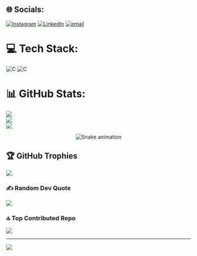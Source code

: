 
## 🌐 Socials:
[![Instagram](https://img.shields.io/badge/Instagram-%23E4405F.svg?logo=Instagram&logoColor=white)](https://instagram.com/https://www.instagram.com/a.k_singh027?igsh=MXEwdTZnZ3IweW1zag==) [![LinkedIn](https://img.shields.io/badge/LinkedIn-%230077B5.svg?logo=linkedin&logoColor=white)](https://linkedin.com/in/https://www.linkedin.com/in/ayush-kumar-singh-68037a330?utm_source=share&utm_campaign=share_via&utm_content=profile&utm_medium=android_app) [![email](https://img.shields.io/badge/Email-D14836?logo=gmail&logoColor=white)](mailto:aksingh22022006@gmail.com) 

# 💻 Tech Stack:
![C](https://img.shields.io/badge/c-%2300599C.svg?style=for-the-badge&logo=c&logoColor=white) ![C](https://img.shields.io/badge/c-%2300599C.svg?style=for-the-badge&logo=c&logoColor=white)
# 📊 GitHub Stats:
![](https://github-readme-stats.vercel.app/api?username=AK-Singh027&theme=neon&hide_border=false&include_all_commits=true&count_private=false)<br/>
![](https://nirzak-streak-stats.vercel.app/?user=AK-Singh027&theme=neon&hide_border=false)<br/>
![](https://github-readme-stats.vercel.app/api/top-langs/?username=AK-Singh027&theme=neon&hide_border=false&include_all_commits=true&count_private=false&layout=compact)

<!-- Snake Game Repo View -->

<div align="center">
  <img src="https://profile-readme-generator.com/assets/snake.svg" alt="Snake animation" />
</div>

## 🏆 GitHub Trophies
![](https://github-profile-trophy.vercel.app/?username=AK-Singh027&theme=radical&no-frame=false&no-bg=true&margin-w=4)

### ✍️ Random Dev Quote
![](https://quotes-github-readme.vercel.app/api?type=horizontal&theme=radical)

### 🔝 Top Contributed Repo
![](https://github-contributor-stats.vercel.app/api?username=AK-Singh027&limit=5&theme=dark&combine_all_yearly_contributions=true)

---
[![](https://visitcount.itsvg.in/api?id=AK-Singh027&icon=0&color=0)](https://visitcount.itsvg.in)

<!-- Proudly created with GPRM ( https://gprm.itsvg.in ) -->
